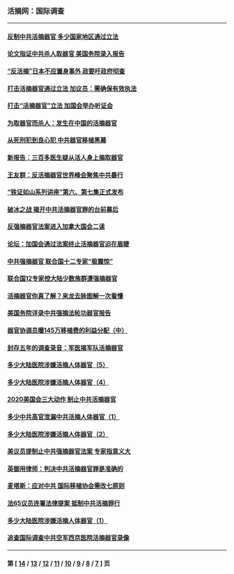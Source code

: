 ### 活摘网：国际调查
---
#### [反制中共活摘器官 多少国家地区通过立法](../../pages/nf5947/n14009863.md?06070430) 
#### [论文指证中共杀人取器官 美国务院录入报告](../../pages/nf5947/n13999890.md?06070430) 
#### [“反活摘”日本不应置身事外 政要吁政府彻查](../../pages/nf5947/n13971188.md?06070430) 
#### [打击活摘器官通过立法 加议员：需确保有效执法](../../pages/nf5947/n13886356.md?06070430) 
#### [打击“活摘器官”立法 加国会举办听证会](../../pages/nf5947/n13869362.md?06070430) 
#### [为取器官而杀人：发生在中国的活摘器官](../../pages/nf5947/n13794731.md?06070430) 
#### [从死刑犯到良心犯 中共器官移植黑幕](../../pages/nf5947/n13764669.md?06070430) 
#### [新报告：三百多医生疑从活人身上摘取器官](../../pages/nf5947/n13703044.md?06070430) 
#### [王友群：反活摘器官世界峰会聚焦中共暴行](../../pages/nf5947/n13250738.md?06070430) 
#### [“铁证如山系列讲座”第六、第七集正式发布](../../pages/nf5947/n13106287.md?06070430) 
#### [破冰之战 揭开中共活摘器官罪的台前幕后](../../pages/nf5947/n13082457.md?06070430) 
#### [反强摘器官法案进入加拿大国会二读](../../pages/nf5947/n13033450.md?06070430) 
#### [论坛：加国会通过法案终止活摘器官迫在眉睫](../../pages/nf5947/n13029839.md?06070430) 
#### [中共强摘器官 联合国十二专家“极震惊”](../../pages/nf5947/n13024313.md?06070430) 
#### [联合国12专家控大陆少数族群遭强摘器官](../../pages/nf5947/n13023877.md?06070430) 
#### [活摘器官你真了解？来龙去脉图解一次看懂](../../pages/nf5947/n13013820.md?06070430) 
#### [美国务院详录中共强摘法轮功器官报告](../../pages/nf5947/n12944519.md?06070430) 
#### [器官协调员曝145万移植费的利益分配（中）](../../pages/nf5947/n12894547.md?06070430) 
#### [封存五年的调查录音：军医揭军队活摘器官](../../pages/nf5947/n12798692.md?06070430) 
#### [多少大陆医院涉嫌活摘人体器官（5）](../../pages/nf5947/n12768383.md?06070430) 
#### [多少大陆医院涉嫌活摘人体器官（4）](../../pages/nf5947/n12664434.md?06070430) 
#### [2020美国会三大动作 制止中共活摘器官](../../pages/nf5947/n12682004.md?06070430) 
#### [多少中共高官泄漏中共活摘人体器官（1）](../../pages/nf5947/n12671234.md?06070430) 
#### [多少大陆医院涉嫌活摘人体器官（2）](../../pages/nf5947/n12655589.md?06070430) 
#### [美议员提制止中共强摘器官法案 专家指意义大](../../pages/nf5947/n12630561.md?06070430) 
#### [英御用律师：判决中共活摘器官罪是准确的](../../pages/nf5947/n12580740.md?06070430) 
#### [麦塔斯：应对中共 国际移植协会需改七原则](../../pages/nf5947/n12514711.md?06070430) 
#### [法65议员连署法律提案 抵制中共活摘罪行](../../pages/nf5947/n12437047.md?06070430) 
#### [多少大陆医院涉嫌活摘人体器官（1）](../../pages/nf5947/n12414284.md?06070430) 
#### [追查国际调查中共空军西京医院活摘器官录像](../../pages/nf5947/n12348837.md?06070430) 

---
#### 第 [ [14](./14.md?06070430) / [13](./13.md?06070430) / [12](./12.md?06070430) / [11](./11.md?06070430) / [10](./10.md?06070430) / [9](./9.md?06070430) / [8](./8.md?06070430) / [7](./7.md?06070430) ] 页
